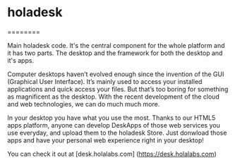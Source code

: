 # holadesk
========

Main holadesk code. It's the central component for the whole platform and it has two parts. The desktop and the framework for both the desktop and it's apps.

Computer desktops haven’t evolved enough since the invention of the GUI (Graphical User Interface). It’s mainly used to access your installed applications and quick access your files. But that’s too boring for something as magnificent as the desktop. With the recent development of the cloud and web technologies, we can do much much more.

In your desktop you have what you use the most. Thanks to our HTML5 apps platform, anyone can develop DeskApps of those web services you use everyday, and upload them to the holadesk Store. Just donwload those apps and have your personal web experience right in your desktop!

You can check it out at [desk.holalabs.com] (https://desk.holalabs.com)
